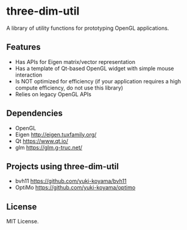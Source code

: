 # three-dim-util

A library of utility functions for prototyping OpenGL applications.

## Features

- Has APIs for Eigen matrix/vector representation
- Has a template of Qt-based OpenGL widget with simple mouse interaction
- Is NOT optimized for efficiency (if your application requires a high compute efficiency, do not use this library)
- Relies on legacy OpenGL APIs

## Dependencies

- OpenGL
- Eigen <http://eigen.tuxfamily.org/>
- Qt <https://www.qt.io/>
- glm <https://glm.g-truc.net/>

## Projects using three-dim-util

- bvh11 <https://github.com/yuki-koyama/bvh11>
- OptiMo <https://github.com/yuki-koyama/optimo>

## License

MIT License.
